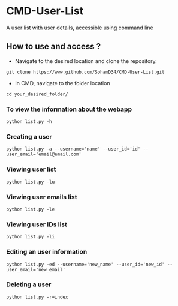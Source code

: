 # CMD-User-List
A user list with user details, accessible using command line 

## How to use and access ?

* Navigate to the desired location and clone the repository.
```
git clone https://www.github.com/SohamD34/CMD-User-List.git
```

* In CMD, navigate to the folder location
```
cd your_desired_folder/
```

### To view the information about the webapp
``` 
python list.py -h
```

### Creating a user 
``` 
python list.py -a --username='name' --user_id='id' --user_email='email@email.com'
```

### Viewing user list
``` 
python list.py -lu
```

### Viewing user emails list
``` 
python list.py -le
```

### Viewing user IDs list
``` 
python list.py -li
```

### Editing an user information
``` python list.py -ed --username='new_name' --user_id='new_id' --user_email='new_email' ```

### Deleting a user 
``` python list.py -r=index ```
